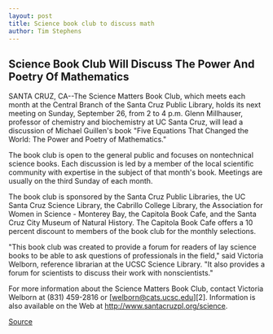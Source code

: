 ```yaml
---
layout: post
title: Science book club to discuss math
author: Tim Stephens
---
```


## Science Book Club Will Discuss The Power And Poetry Of Mathematics

SANTA CRUZ, CA--The Science Matters Book Club, which meets each month at the Central Branch of the Santa Cruz Public Library, holds its next meeting on Sunday, September 26, from 2 to 4 p.m. Glenn Millhauser, professor of chemistry and biochemistry at UC Santa Cruz, will lead a discussion of Michael Guillen's book "Five Equations That Changed the World: The Power and Poetry of Mathematics."

The book club is open to the general public and focuses on nontechnical science books. Each discussion is led by a member of the local scientific community with expertise in the subject of that month's book. Meetings are usually on the third Sunday of each month.

The book club is sponsored by the Santa Cruz Public Libraries, the UC Santa Cruz Science Library, the Cabrillo College Library, the Association for Women in Science - Monterey Bay, the Capitola Book Cafe, and the Santa Cruz City Museum of Natural History. The Capitola Book Cafe offers a 10 percent discount to members of the book club for the monthly selections.

"This book club was created to provide a forum for readers of lay science books to be able to ask questions of professionals in the field," said Victoria Welborn, reference librarian at the UCSC Science Library. "It also provides a forum for scientists to discuss their work with nonscientists."

For more information about the Science Matters Book Club, contact Victoria Welborn at (831) 459-2816 or [welborn@cats.ucsc.edu][2]. Information is also available on the Web at <http://www.santacruzpl.org/science>.

[Source](http://www1.ucsc.edu/news_events/press_releases/archive/99-00/08-99/science_book_club.htm "Permalink to Science book club to discuss math")